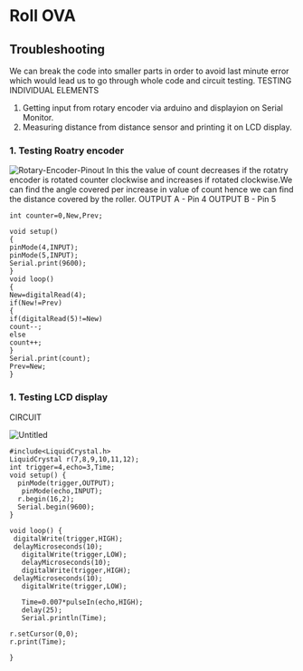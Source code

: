 # Roll OVA
## Troubleshooting
We can break the code into smaller parts in order to avoid last minute error which would lead us to go through whole code and circuit testing.
TESTING INDIVIDUAL ELEMENTS
1. Getting input from rotary encoder via arduino and displayion on Serial Monitor.
2. Measuring distance from distance sensor and printing it on LCD display.

### 1. Testing Roatry encoder

![Rotary-Encoder-Pinout](https://user-images.githubusercontent.com/82231782/121569977-032d8f80-ca3f-11eb-8840-8a98afeabba4.jpg)
In this the value of count decreases if the rotatry encoder is rotated counter clockwise and increases if rotated clockwise.We can find the angle covered per increase in value of count hence we can find the distance covered by the roller.
OUTPUT A - Pin 4
OUTPUT B - Pin 5
```
int counter=0,New,Prev;

void setup()
{
pinMode(4,INPUT);
pinMode(5,INPUT);
Serial.print(9600);
}
void loop()
{
New=digitalRead(4);
if(New!=Prev)
{
if(digitalRead(5)!=New)
count--;        
else
count++;
}
Serial.print(count);
Prev=New;
}
```
### 1. Testing LCD display

CIRCUIT

![Untitled](https://user-images.githubusercontent.com/82231782/121810666-5db52e80-cc7f-11eb-945a-d1f5ab60286e.png)


```
#include<LiquidCrystal.h>
LiquidCrystal r(7,8,9,10,11,12);
int trigger=4,echo=3,Time;
void setup() {
  pinMode(trigger,OUTPUT);
   pinMode(echo,INPUT);
  r.begin(16,2);
  Serial.begin(9600);
}

void loop() {
 digitalWrite(trigger,HIGH);
 delayMicroseconds(10);
   digitalWrite(trigger,LOW);
   delayMicroseconds(10);
   digitalWrite(trigger,HIGH);
 delayMicroseconds(10);
   digitalWrite(trigger,LOW);
   
   Time=0.007*pulseIn(echo,HIGH);
   delay(25);
   Serial.println(Time);
  
r.setCursor(0,0);
r.print(Time);
 
}
```
